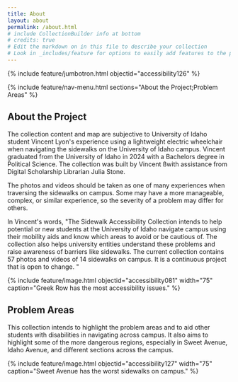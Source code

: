 ```yaml
---
title: About
layout: about
permalink: /about.html
# include CollectionBuilder info at bottom
# credits: true
# Edit the markdown on in this file to describe your collection
# Look in _includes/feature for options to easily add features to the page
---
```


{% include feature/jumbotron.html objectid="accessibility126" %} 

{% include feature/nav-menu.html sections="About the Project;Problem Areas" %}

## About the Project

The collection content and map are subjective to University of Idaho student Vincent Lyon's experience using a lightweight electric wheelchair when navigating the sidewalks on the University of Idaho campus. Vincent graduated from the University of Idaho in 2024 with a Bachelors degree in Political Science. The collection was built by Vincent ßwith assistance from Digital Scholarship Librarian Julia Stone. 

The photos and videos should be taken as one of many experiences when traversing the sidewalks on campus. Some may have a more manageable, complex, or similar experience, so the severity of a problem may differ for others.

In Vincent's words, "The Sidewalk Accessibility Collection intends to help potential or new students at the University of Idaho navigate campus using their mobility aids and know which areas to avoid or be cautious of. The collection also helps university entities understand these problems and raise awareness of barriers like sidewalks. The current collection contains 57 photos and videos of 14 sidewalks on campus. It is a continuous project that is open to change. "

{% include feature/image.html objectid="accessibility081" width="75" caption="Greek Row has the most accessibility issues." %}

## Problem Areas

This collection intends to highlight the problem areas and to aid other students with disabilities in navigating across campus. It also aims to highlight some of the more dangerous regions, especially in Sweet Avenue, Idaho Avenue, and different sections across the campus. 

{% include feature/image.html objectid="accessibility127" width="75" caption="Sweet Avenue has the worst sidewalks on campus." %}
